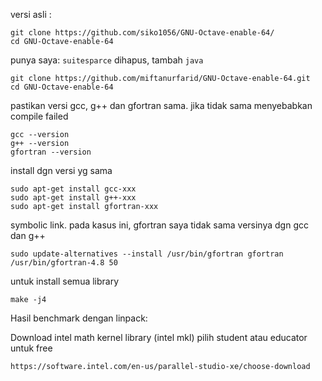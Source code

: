 versi asli :

	git clone https://github.com/siko1056/GNU-Octave-enable-64/
	cd GNU-Octave-enable-64

punya saya: `suitesparce` dihapus, tambah `java`
	
	git clone https://github.com/miftanurfarid/GNU-Octave-enable-64.git
	cd GNU-Octave-enable-64

pastikan versi gcc, g++ dan gfortran sama. jika tidak sama menyebabkan compile failed
	
	gcc --version
	g++ --version
	gfortran --version

install dgn versi yg sama
	
	sudo apt-get install gcc-xxx
	sudo apt-get install g++-xxx
	sudo apt-get install gfortran-xxx

symbolic link. pada kasus ini, gfortran saya tidak sama versinya dgn gcc dan g++
	
	sudo update-alternatives --install /usr/bin/gfortran gfortran /usr/bin/gfortran-4.8 50

untuk install semua library
	
	make -j4 

Hasil benchmark dengan linpack:

Download intel math kernel library (intel mkl)
pilih student atau educator untuk free
	
	https://software.intel.com/en-us/parallel-studio-xe/choose-download


